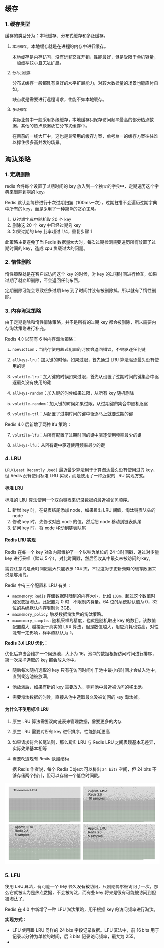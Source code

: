 ## 缓存

### 1. 缓存类型

缓存的类型分为：本地缓存、分布式缓存和多级缓存。

1. `本地缓存`，本地缓存就是在进程的内存中进行缓存。

   本地缓存是内存访问，没有远程交互开销，性能最好，但是受限于单机容量，一般缓存较小且无法扩展。
   
2. `分布式缓存`

   分布式缓存一般都具有良好的水平扩展能力，对较大数据量的场景也能应付自如。

   缺点就是需要进行远程请求，性能不如本地缓存。

3. `多级缓存`

   实际业务中一般采用多级缓存，本地缓存只保存访问频率最高的部分热点数据，其他的热点数据放在分布式缓存中。

   在目前的一线大厂中，这也是最常用的缓存方案，单考单一的缓存方案往往难以撑住很多高并发的场景。

## 淘汰策略

### 1. 定期删除

redis 会将每个设置了过期时间的 key 放入到一个独立的字典中，定期遍历这个字典来删除到期的 key。

Redis 默认会每秒进行十次过期扫描（100ms一次），过期扫描不会遍历过期字典中所有的 key，而是采用了一种简单的贪心策略。

1. 从过期字典中随机取 20 个 key
2. 删除这 20 个 key 中已经过期的 key
3. 如果过期的 key 比率超过 1/4，重复步骤 1

此策略主要避免了当 Redis 数据量太大时，每次过期检测需要遍历所有设置了过期时间的 key，造成 cpu 负载过大的问题。

### 2. 惰性删除

惰性策略就是在客户端访问这个 key 的时候，对 key 的过期时间进行检查，如果过期了就立即删除，不会返回任何东西。

定期删除可能会导致很多过期 key 到了时间并没有被删除掉。所以就有了惰性删除。

### 3. 内存淘汰策略

由于定期删除和惰性删除策略，并不是所有的过期 key 都会被删除，所以需要内存淘汰策略进行补充。

Redis 4.0 以前有 6 种内存淘汰策略：

1. `noeviction`：当内存使用超过配置的时候会返回错误，不会驱逐任何键

2. `allkeys-lru`：加入键的时候，如果过限，首先通过 LRU 算法驱逐最久没有使用的键

3. `volatile-lru`：加入键的时候如果过限，首先从设置了过期时间的键集合中驱逐最久没有使用的键

4. `allkeys-random`：加入键的时候如果过限，从所有 key 随机删除

5. `volatile-random`：加入键的时候如果过限，从过期键的集合中随机驱逐

6. `volatile-ttl`：从配置了过期时间的键中驱逐马上就要过期的键

Redis 4.0 后新增了两种 lfu 策略：

7. `volatile-lfu`：从所有配置了过期时间的键中驱逐使用频率最少的键

8. `allkeys-lfu`：从所有键中驱逐使用频率最少的键

### 4. LRU

`LRU(Least Recently Used)` 最近最少算法用于计算淘汰最久没有使用过的 key，但 Redis 没有使用标准 LRU 实现，而是使用了一种近似的 LRU 实现方式。

#### 标准 LRU

标准的 LRU 算法使用一个双向链表来记录数据的最近被访问顺序。

1. 新增 key 时，在链表结尾添加 node，如果超出 LRU 阈值，淘汰链表队头的 node
2. 修改 key 时，先修改对应 node 的值，然后把 node 移动到链表队尾
3. 访问 key 时，将 node 移动到链表队尾

#### Redis LRU 实现

Redis 在每一个 key 对象内部维护了一个以秒为单位的 24 位时间戳，通过对少量 key 进行采样（默认 5 个），对比时间戳，然后回收其中最久未被访问的 key。

需要注意的是此时间戳最大只能表示 194 天，不过这对于更新频繁的缓存数据来说是够用的。

Redis 中有三个配置和 LRU 有关：

- `maxmemory`: `Redis` 存储数据时限制的内存大小，比如 `100m`。超过这个数值时触发数据淘汰。此配置为 0 时，不限制内存量。64 位的系统默认值为 0，32 位的系统默认内存限制为 3GB。
- `maxmemory_policy`: 触发数据淘汰后的淘汰策略。
- `maxmemory_samples`: 随机采样的精度，也就是随机取出 key 的数目。该数值配置越大, 越接近于真实的 LRU 算法，但是数值越大，相应消耗也变高，对性能有一定影响，样本值默认为 5。

**Redis 3.0 LRU 优化：**

优化后算法会维护一个候选池，大小为 16，池中的数据根据访问时间进行排序，第一次采样选取的 key 都会放入池中。

- 随后每次随机选取的 key 只有在访问时间小于池中最小的时间才会放入池中，直到候选池被放满。

- 池放满后，如果有新的 key 需要放入，则将池中最近被访问的移出池。

- 需要淘汰数据的时候，直接从池中选取最久没被访问的 key 淘汰掉。

#### 为什么不使用标准 LRU

1. 原生 LRU 算法需要双向链表来管理数据，需要更多的内存

2. 原生 LRU 需要对所有 key 进行排序，性能损耗更高

3. 如果请求符合长尾法则，那么真实 LRU 与 Redis LRU 之间表现基本无差异，实际效果基本相等

4. 需要改造现有 Redis 数据结构

   据 Redis 作者说，每个 Redis Object 可以挤出 `24 bits` 空间，但 24 bits 不够存储两个指针，但可以存储一个低位时间戳。

![Redis LRU 算法性能](../../assets/Redis%20LRU%20%E7%AE%97%E6%B3%95%E6%80%A7%E8%83%BD.webp)

### 5. LFU

使用 LRU 算法，有可能一个 key 很久没有被访问，只刚刚偶尔被访问了一次，那么它就被认为是热点数据，不会被淘汰，而有些 key 将来是很有可能被访问到但被淘汰了。

Redis 在 4.0 中新增了一种 LFU 淘汰策略，用于根据 key 的访问频率进行淘汰。

**实现方式：**

- LFU 使用跟 LRU 同样的 24 bits 字段记录数据。LFU 算法中，前 16 bits 用于记录以分钟为单位的时间，后 8 bits 记录访问频率，最大为 255。
- 



